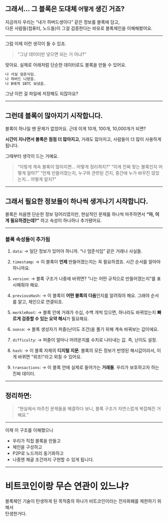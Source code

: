 ## 그래서... 그 블록은 도대체 `어떻게` 생긴 거죠?

지금까지 우리는 “내가 하버드생이다” 같은 정보를 블록에 담고,  
다른 사람들(컴퓨터, 노드들)이 그걸 검증한다는 비유로 블록체인을 이해해봤어요.

---

그럼 이제 이런 생각이 들 수 있죠.

> “그냥 데이터만 넣으면 되는 거 아냐?”

맞아요. 실제로 아래처럼 단순한 데이터로도 블록을 만들 수 있어요.

```sh
나 사실 엄준식임.
나 하버드 나왔음.
나 B에게 1BTC 보냈음.
```

그냥 이런 걸 파일에 저장해도 되잖아요?

---

## 그런데 블록이 많아지기 시작합니다.

블록이 하나일 땐 문제가 없었어요.
근데 이게 10개, 100개, 10,000개가 되면?

**시간이 지나면서 블록은 점점 더 많아지고**,
거래도 많아지고, 사람들이 더 많이 사용하게 됩니다.

그때부터 생각이 드는 거예요.

> “이렇게 계속 블록이 많아지면… 어떻게 정리하지?”
> “이게 진짜 맞는 블록인지 어떻게 알아?”
> “언제 만들어졌는지, 누구와 관련된 건지,
> 중간에 누가 바꾸진 않았는지… 어떻게 알지?”

---

## 그래서 필요한 정보들이 하나씩 생겨나기 시작합니다.

블록은 처음엔 단순한 정보 덩어리였지만,
현실적인 문제를 하나씩 마주하면서 **“아, 이게 필요하겠는데?”** 하고
속성이 하나하나 추가됐어요.

---

### 블록 속성들이 추가됨

1. `data`:
   → 일단 정보가 있어야 하니까. “나 엄준식임” 같은 거래나 사실들.

2. `timestamp`:
   → 이 블록이 **언제** 만들어졌는지는 꼭 필요하겠죠. 시간 순서를 알아야 하니까요.

3. `version`:
   → 블록 구조가 나중에 바뀌면? “나는 어떤 규칙으로 만들어졌는지”를 표시해줘야 해요.

4. `previousHash`:
   → 이 블록이 **어떤 블록의 다음**인지를 알려줘야 해요. 그래야 순서를 알고, 체인으로 연결되죠.

5. `merkleRoot`:
   → 블록 안에 거래가 수십, 수백 개씩 있으면,
   하나라도 바뀌었는지 **빠르게 검증할 수 있는 요약 해시**가 필요해요.

6. `nonce`:
   → 블록 생성자가 퍼즐(난이도 조건)을 풀기 위해 계속 바꿔보는 값이에요.

7. `difficulty`:
   → 퍼즐이 얼마나 어려운지를 수치로 나타내는 값. 즉, 난이도 설정.

8. `hash`:
   → 이 블록 자체의 **디지털 지문**.
   블록의 모든 정보가 반영된 해시값이라서, 이게 바뀌면 "위조!"라고 외칠 수 있어요.

9. `transactions`:
   → 이 블록 안에 실제로 들어가는 **거래들**. 우리가 보호하고자 하는 진짜 데이터.

---

## 정리하면:

> “현실에서 마주친 문제들을 해결하다 보니,
> 블록 구조가 자연스럽게 복잡해진 거예요.”

---

이제 이 구조를 이해했으니

- 우리가 직접 블록을 만들고
- 체인을 구성하고
- P2P로 노드끼리 동기화하고
- 나중엔 채굴 조건까지 구현할 수 있게 됩니다.

---

# 비트코인이랑 무슨 연관이 있느냐?

블록체인 기술이 탄생하게 된 목적중의 하나가 비트코인이라는 전자화폐를 제한하기 위해서  
탄생한거다.
